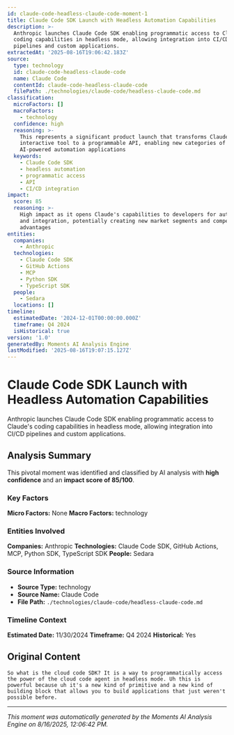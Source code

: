 ```yaml
---
id: claude-code-headless-claude-code-moment-1
title: Claude Code SDK Launch with Headless Automation Capabilities
description: >-
  Anthropic launches Claude Code SDK enabling programmatic access to Claude's
  coding capabilities in headless mode, allowing integration into CI/CD
  pipelines and custom applications.
extractedAt: '2025-08-16T19:06:42.183Z'
source:
  type: technology
  id: claude-code-headless-claude-code
  name: Claude Code
  contentId: claude-code-headless-claude-code
  filePath: ./technologies/claude-code/headless-claude-code.md
classification:
  microFactors: []
  macroFactors:
    - technology
  confidence: high
  reasoning: >-
    This represents a significant product launch that transforms Claude from an
    interactive tool to a programmable API, enabling new categories of
    AI-powered automation applications
  keywords:
    - Claude Code SDK
    - headless automation
    - programmatic access
    - API
    - CI/CD integration
impact:
  score: 85
  reasoning: >-
    High impact as it opens Claude's capabilities to developers for automation
    and integration, potentially creating new market segments and competitive
    advantages
entities:
  companies:
    - Anthropic
  technologies:
    - Claude Code SDK
    - GitHub Actions
    - MCP
    - Python SDK
    - TypeScript SDK
  people:
    - Sedara
  locations: []
timeline:
  estimatedDate: '2024-12-01T00:00:00.000Z'
  timeframe: Q4 2024
  isHistorical: true
version: '1.0'
generatedBy: Moments AI Analysis Engine
lastModified: '2025-08-16T19:07:15.127Z'
---
```

# Claude Code SDK Launch with Headless Automation Capabilities

Anthropic launches Claude Code SDK enabling programmatic access to Claude's coding capabilities in headless mode, allowing integration into CI/CD pipelines and custom applications.

## Analysis Summary

This pivotal moment was identified and classified by AI analysis with **high confidence** and an **impact score of 85/100**.

### Key Factors

**Micro Factors:** None
**Macro Factors:** technology

### Entities Involved

**Companies:** Anthropic
**Technologies:** Claude Code SDK, GitHub Actions, MCP, Python SDK, TypeScript SDK
**People:** Sedara


### Source Information

- **Source Type:** technology
- **Source Name:** Claude Code
- **File Path:** `./technologies/claude-code/headless-claude-code.md`

### Timeline Context

**Estimated Date:** 11/30/2024
**Timeframe:** Q4 2024
**Historical:** Yes

## Original Content

```
So what is the cloud code SDK? It is a way to programmatically access the power of the cloud code agent in headless mode. Uh this is powerful because uh it's a new kind of primitive and a new kind of building block that allows you to build applications that just weren't possible before.
```

---

*This moment was automatically generated by the Moments AI Analysis Engine on 8/16/2025, 12:06:42 PM.*
